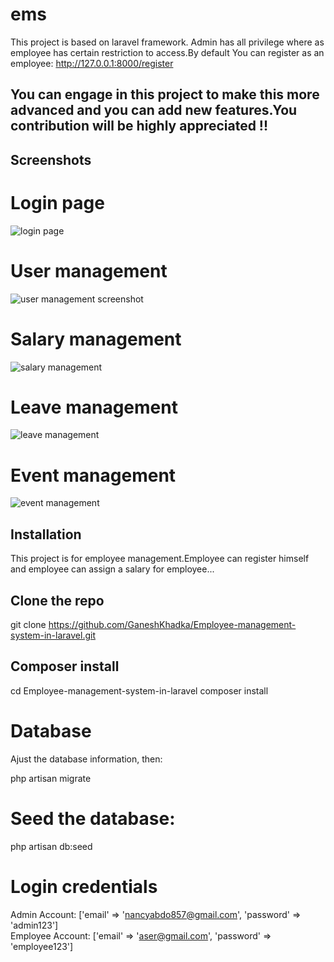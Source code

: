# ems
This project is based on laravel framework.
Admin has all privilege where as employee has certain restriction to access.By default You can register as an employee:
http://127.0.0.1:8000/register

## You can engage in this project to make this more advanced and you can add new features.You contribution will be highly appreciated !!

## Screenshots
# Login page
![login page](https://user-images.githubusercontent.com/15700384/56889193-7b21e100-6a95-11e9-8e5a-144050628106.png)

# User management
![user management screenshot](https://user-images.githubusercontent.com/15700384/56889471-1e72f600-6a96-11e9-9591-89faf0f20715.png)

# Salary management
![salary management](https://user-images.githubusercontent.com/15700384/56889637-a1944c00-6a96-11e9-9fef-efec4e27dc40.png)

# Leave management
![leave management](https://user-images.githubusercontent.com/15700384/56889755-ffc12f00-6a96-11e9-9886-571bbfa7b3e8.png)

# Event management
![event management](https://user-images.githubusercontent.com/15700384/56889858-634b5c80-6a97-11e9-9bd5-322a547f58cc.png)


## Installation
This project is for employee management.Employee can register himself and employee can assign a salary for employee...

## Clone the repo
git clone https://github.com/GaneshKhadka/Employee-management-system-in-laravel.git

## Composer install
cd Employee-management-system-in-laravel
composer install

# Database
Ajust the database information, then:

php artisan migrate

# Seed the database:

php artisan db:seed

# Login credentials
Admin Account: ['email' => 'nancyabdo857@gmail.com', 'password' => 'admin123'] <br>
Employee Account: ['email' => 'aser@gmail.com', 'password' => 'employee123'] 


